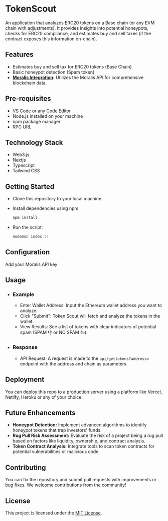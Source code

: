 # TokenScout

An application that analyzes ERC20 tokens on a Base chain (or any EVM chain with adjustments). It provides insights into potential honeypots, checks for ERC20 compliance, and estimates buy and sell taxes (if the contract exposes this information on-chain).

## Features

- Estimates buy and sell tax for ERC20 tokens (Base Chain)
- Basic honeypot detection (Spam token)
- **[Moralis Integration](https://docs.moralis.io/web3-data-api/evm/reference/wallet-api/get-token-balances-by-wallet):** Utilizes the Moralis API for comprehensive blockchain data.

## Pre-requisites

- VS Code or any Code Editor
- Node.js installed on your machine
- npm package manager
- RPC URL

## Technology Stack

- Web3.js
- Nextjs
- Typescript
- Tailwind CSS

## Getting Started

- Clone this repository to your local machine.
- Install dependencies using npm.

    ```js
    npm install
    ```

- Run the script:

    ```js
    nodemon index.ts
    ```

## Configuration

Add your Moralis API key

## Usage

- ### Example
  
  - Enter Wallet Address: Input the Ethereum wallet address you want to analyze.
  - Click "Submit": Token Scout will fetch and analyze the tokens in the wallet.
  - View Results: See a list of tokens with clear indicators of potential spam (SPAM 👎 or NO SPAM 👍).

- ### Response
  
  - API Request: A request is made to the ```api/gettokens?address=``` endpoint with the address and chain as parameters.

## Deployment

You can deploy this repo to a production server using a platform like Vercel, Netlify, Heroku or any of your choice.

## Future Enhancements

- **Honeypot Detection:** Implement advanced algorithms to identify honeypot tokens that trap investors' funds.
- **Rug Pull Risk Assessment:** Evaluate the risk of a project being a rug pull based on factors like liquidity, ownership, and contract analysis.
- **Token Contract Analysis:** Integrate tools to scan token contracts for potential vulnerabilities or malicious code.

## Contributing

You can fix the repository and submit pull requests with improvements or bug fixes. We welcome contributions from the community!

## License

This project is licensed under the [MIT License](LICENSE).
